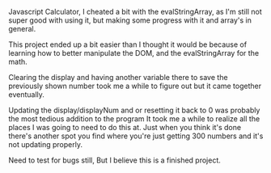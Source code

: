 Javascript Calculator, I cheated a bit with the evalStringArray, as I'm still not super good with using it, but making some progress with it and array's in general.

This project ended up a bit easier than I thought it would be because of learning how to better manipulate the DOM, and the evalStringArray for the math. 

Clearing the display and having another variable there to save the previously shown number took me a while to figure out but it came together eventually.

Updating the display/displayNum and or resetting it back to 0 was probably the most tedious addition to the program It took me a while to realize all the places I was going to need to do this at. Just when you think it's done there's another spot you find where you're just getting 300 numbers and it's not updating properly.

Need to test for bugs still, But I believe this is a finished project. 